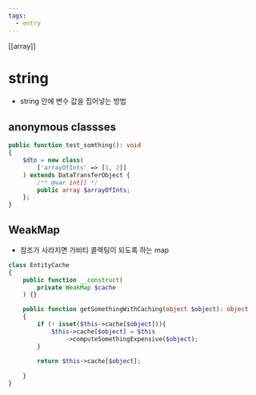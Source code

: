 ```yaml
---
tags:
  - entry
---
```

[[array]]
# string
- string 안에 변수 값을 집어넣는 방법

## anonymous classses
```php
public function test_somthing(): void
{
    $dto = new class(
        ['arrayOfInts' => [1, 2]]
    ) extends DataTransferObject {
        /** @var int[] */
        public array $arrayOfInts;
	};
}
```
## WeakMap
- 참조가 사라지면 가비티 콜렉팅이 되도록 하는 map
```php
class EntityCache
{
    public function __construct(
	    private WeakMap $cache
	) {}

	public function getSomethingWithCaching(object $object): object
	{
		if (! isset($this->cache[$object])){
			$this->cache[$object] = $this
				->computeSomethingExpensive($object);
		}
		
		return $this->cache[$object];
	
	}
}
```
